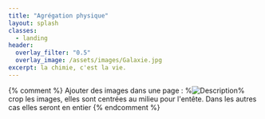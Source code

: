 ```yaml
---
title: "Agrégation physique"
layout: splash
classes:
  - landing
header:
  overlay_filter: "0.5"
  overlay_image: /assets/images/Galaxie.jpg
excerpt: la chimie, c'est la vie.
---
```

{% comment %}
Ajouter des images dans une page :
%![Description](/assets/images/le_nom.jpg)%
crop les images, elles sont centrées au milieu pour l'entête. Dans les autres cas elles seront en entier
{% endcomment %}

